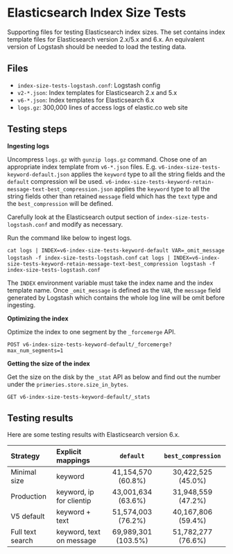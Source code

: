 # Elasticsearch Index Size Tests

Supporting files for testing Elasticsearch index sizes. The set contains index template files for Elasticsearch version 2.x/5.x and 6.x. An equivalent version of Logstash should be needed to load the testing data. 

## Files

- `index-size-tests-logstash.conf`: Logstash config
- `v2-*.json`: Index templates for Elasticsearch 2.x and 5.x
- `v6-*.json`: Index templates for Elasticsearch 6.x
- `logs.gz`: 300,000 lines of access logs of elastic.co web site

## Testing steps

**Ingesting logs**

Uncompress `logs.gz` with `gunzip logs.gz` command. Chose one of an appropriate index template from `v6-*.json` files. E.g. `v6-index-size-tests-keyword-default.json` applies the `keyword` type to all the string fields and the `default` compression wil be used. `v6-index-size-tests-keyword-retain-message-text-best_compression.json` applies the `keyword` type to all the string fields other than retained `message` field which has the `text` type and the `best_compression` will be defined.

Carefully look at the Elasticsearch output section of `index-size-tests-logstash.conf` and modify as necessary.

Run the command like below to ingest logs.

`cat logs | INDEX=v6-index-size-tests-keyword-default VAR=_omit_message logstash -f index-size-tests-logstash.conf`
`cat logs | INDEX=v6-index-size-tests-keyword-retain-message-text-best_compression logstash -f index-size-tests-logstash.conf`

The `INDEX` environment variable must take the index name and the index template name. Once `_omit_message` is defined as the `VAR`, the `message` field generated by Logstash which contains the whole log line will be omit before ingesting.

**Optimizing the index**

Optimize the index to one segment by the `_forcemerge` API.

`POST v6-index-size-tests-keyword-default/_forcemerge?max_num_segments=1`

**Getting the size of the index**

Get the size on the disk by the `_stat` API as below and find out the number under the `primeries.store.size_in_bytes`.

`GET v6-index-size-tests-keyword-default/_stats`

## Testing results

Here are some testing results with Elasticsearch version 6.x. 

| Strategy         | Explicit mappings        | `default`          | `best_compression` |
|:-----------------|:-------------------------|:------------------:|:------------------:|
| Minimal size     | keyword                  | 41,154,570 (60.8%) | 30,422,525 (45.0%) |
| Production       | keyword, ip for clientip | 43,001,634 (63.6%) | 31,948,559 (47.2%) | 
| V5 default       | keyword + text           | 51,574,003 (76.2%) | 40,167,806 (59.4%) |
| Full text search | keyword, text on message | 69,989,301 (103.5%)| 51,782,277 (76.6%) |
